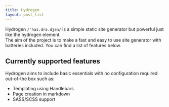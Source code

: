 ```yaml
---
title: Hydrogen
layout: post_list
---
```


Hydrogen `/ˈhaɪ.drə.dʒən/` is a simple static site generator but powerful just like the hydrogen element.  
The aim of the project is to make a fast and easy to use site generator with batteries included.
You can find a list of features below.

## Currently supported features

Hydrogen aims to include basic essentials with no configuration required out-of-the box such as:

- Templating using Handlebars
- Page creation in markdown
- SASS/SCSS support
